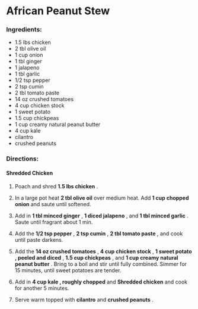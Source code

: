 # African Peanut Stew 

### Ingredients: 
* 1.5 lbs chicken
* 2 tbl olive oil
* 1 cup onion
* 1 tbl ginger
* 1 jalapeno
* 1 tbl garlic
* 1/2 tsp pepper
* 2 tsp cumin
* 2 tbl tomato paste
* 14 oz crushed tomatoes
* 4 cup chicken stock
* 1 sweet potato
* 1.5 cup chickpeas
* 1 cup creamy natural peanut butter
* 4 cup kale
*  cilantro
*  crushed peanuts

### Directions: 

#### Shredded Chicken
1. Poach and shred **1.5 lbs chicken** . 


2. In a large pot heat **2 tbl olive oil** over medium heat. Add **1 cup chopped onion** and saute until softened. 
3. Add in **1 tbl minced ginger** , **1 diced jalapeno** , and **1 tbl minced garlic** . Saute until fragrant about 1 min. 
4. Add the **1/2 tsp pepper** , **2 tsp cumin** , **2 tbl tomato paste** , and cook until paste darkens. 
5. Add the **14 oz crushed tomatoes** , **4 cup chicken stock** , **1 sweet potato , peeled and diced** , **1.5 cup chickpeas** , and **1 cup creamy natural peanut butter** . Bring to a boil and stir until fully combined. Simmer for 15 minutes, until sweet potatoes are tender. 
6. Add in **4 cup kale , roughly chopped** and **Shredded chicken** and cook for another 5 minutes. 
7. Serve warm topped with **cilantro** and **crushed peanuts** . 
